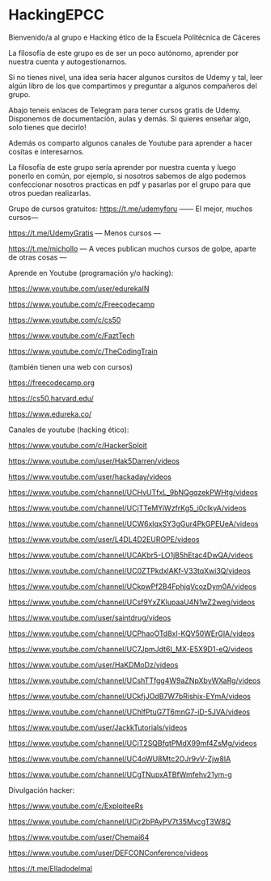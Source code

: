 # HackingEPCC

Bienvenido/a al grupo e Hacking ético de la Escuela Politécnica de Cáceres

La filosofía de este grupo es de ser un poco autónomo, aprender por nuestra cuenta y autogestionarnos. 

Si no tienes nivel, una idea sería hacer algunos cursitos de Udemy y tal, leer algún libro de los que compartimos y preguntar a algunos compañeros del grupo.

Abajo teneis enlaces de Telegram para tener cursos gratis de Udemy.
Disponemos de documentación, aulas y demás. Si quieres enseñar algo, solo tienes que decirlo!

Además os comparto algunos canales de Youtube para aprender a hacer cositas e interesarnos. 

La filosofía de este grupo sería aprender por nuestra cuenta y luego ponerlo en común, por ejemplo, si nosotros sabemos de algo podemos confeccionar nosotros practicas en pdf y pasarlas por el grupo para que otros puedan realizarlas.

Grupo de cursos gratuitos:
https://t.me/udemyforu  —— El mejor, muchos cursos—

https://t.me/UdemyGratis — Menos cursos —

https://t.me/michollo — A veces publican muchos cursos de golpe, aparte de otras cosas —

Aprende en Youtube (programación y/o hacking):

https://www.youtube.com/user/edurekaIN

https://www.youtube.com/c/Freecodecamp

https://www.youtube.com/c/cs50

https://www.youtube.com/c/FaztTech

https://www.youtube.com/c/TheCodingTrain

(también tienen una web con cursos)

https://freecodecamp.org

https://cs50.harvard.edu/

https://www.edureka.co/

Canales de youtube (hacking ético):

https://www.youtube.com/c/HackerSploit

https://www.youtube.com/user/Hak5Darren/videos

https://www.youtube.com/user/hackaday/videos

https://www.youtube.com/channel/UCHvUTfxL_9bNQgqzekPWHtg/videos

https://www.youtube.com/channel/UCjTTeMYiWzfrKg5_i0cIkyA/videos

https://www.youtube.com/channel/UCW6xlqxSY3gGur4PkGPEUeA/videos

https://www.youtube.com/user/L4DL4D2EUROPE/videos

https://www.youtube.com/channel/UCAKbr5-LO1jB5hEtac4DwQA/videos

https://www.youtube.com/channel/UC0ZTPkdxlAKf-V33tqXwi3Q/videos

https://www.youtube.com/channel/UCkpwPf2B4FphjqVcozDym0A/videos

https://www.youtube.com/channel/UCsf9YxZKlupaaU4N1wZ2weg/videos

https://www.youtube.com/user/saintdrug/videos

https://www.youtube.com/channel/UCPhaoOTd8xl-KQV50WErGlA/videos

https://www.youtube.com/channel/UC7JpmJdt6I_MX-E5X9D1-eQ/videos

https://www.youtube.com/user/HaKDMoDz/videos

https://www.youtube.com/channel/UCshTTfgg4W9aZNpXbyWXaRg/videos

https://www.youtube.com/channel/UCkfjJOdB7W7bRishjx-EYmA/videos

https://www.youtube.com/channel/UChlfPtuG7T6mnG7-iD-5JVA/videos

https://www.youtube.com/user/JackkTutorials/videos

https://www.youtube.com/channel/UCjT2SQBfqtPMdX99mf4ZsMg/videos

https://www.youtube.com/channel/UC4oWU8Mtc2OJr9vV-Zjw8IA

https://www.youtube.com/channel/UCgTNupxATBfWmfehv21ym-g

Divulgación hacker:

https://www.youtube.com/c/ExploiteeRs

https://www.youtube.com/channel/UCjr2bPAyPV7t35MvcgT3W8Q

https://www.youtube.com/user/Chemai64

https://www.youtube.com/user/DEFCONConference/videos

https://t.me/Elladodelmal
